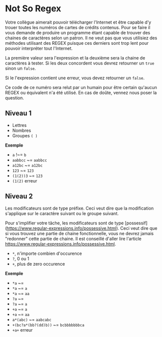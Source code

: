 # Not So Regex
Votre collègue aimerait pouvoir télécharger l'Internet et être capable d'y trouer
toutes les numéros de cartes de crédits contenus. Pour se faire il vous demande
de produire un programme étant capable de trouver des chaines de caractères selon
un patron. Il ne veut pas que vous utilisiez des méthodes utilisant des REGEX
puisque ces derniers sont trop lent pour pouvoir interpréter tout l'Internet.

La première valeur sera l'expression et la deuxième sera la chaine de caractères
à tester. Si les deux concordent vous devrez retourner un `true` sinon un
`false`.

Si le l'expression contient une erreur, vous devez retourner un `false`.

Ce code de ce numéro sera relut par un humain pour être certain qu'aucun REGEX ou
équivalent n'a été utilisé. En cas de doûte, vennez nous poser la question.

## Niveau 1
- Lettres
- Nombres
- Groupes `( )`

**Exemple**
- `a` !~= `b`
- `aabbcc` ~= `aabbcc`
- `a12bc` ~= `a12bc`
- `123` ~= `123`
- `(1(2))3` ~= `123`
- `(1(2)` erreur

## Niveau 2
Les modificateurs sont de type préfixe. Ceci veut dire que la modification
s'applique sur le caractère suivant ou le groupe suivant.

Pour s'implifier votre tâche, les modificateurs sont de type [possessif]
(https://www.regular-expressions.info/possessive.html). Ceci veut dire que si
vous trouvez une partie de chaine fonctionnelle, vous ne devrez jamais "redonner"
cette partie de chaine. Il est conseillé d'aller lire l'article 
https://www.regular-expressions.info/possessive.html.

- `*`, n'importe combien d'occurence
- `?`, 0 ou 1
- `+`, plus de zero occurence

**Exemple**
- `*a` ~= ` `
- `*a` ~= `a`
- `*a` ~= `aa`
- `?a` ~= ` `
- `?a` ~= `a`
- `+a` ~= `a`
- `+a` ~= `aa`
- `a*(abc)` ~= `aabcabc`
- `+(bc?a*(bb?(dd)b))` ~= `bcbbbbbbbca`
- `+a+` erreur
